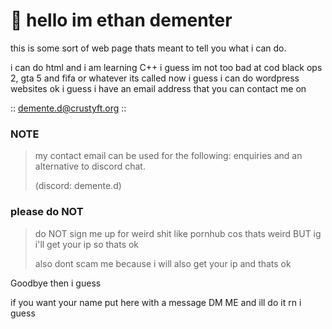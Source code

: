 # 👋 hello im ethan dementer
this is some sort of web page thats meant to tell you what i can do. 

i can do html and i am learning C++ i guess
im not too bad at cod black ops 2, gta 5 and fifa or whatever its called now i guess
i can do wordpress websites ok i guess
i have an email address that you can contact me on

:: demente.d@crustyft.org ::

### NOTE
> my contact email can be used for the following: enquiries and an alternative to discord chat.
>
> (discord: demente.d)

### please do NOT
> do NOT sign me up for weird shit like pornhub cos thats weird BUT ig i'll get your ip so thats ok
>
> also dont scam me because i will also get your ip and thats ok

Goodbye then i guess

if you want your name put here with a message DM ME and ill do it rn i guess
